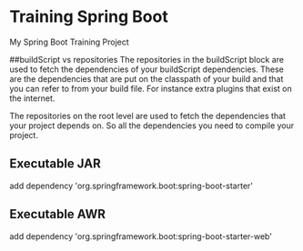 # Training Spring Boot
My Spring Boot Training Project


##buildScript vs repositories
The repositories in the buildScript block are used to fetch the dependencies of your buildScript dependencies. 
These are the dependencies that are put on the classpath of your build and that you can refer to from your build file. 
For instance extra plugins that exist on the internet.

The repositories on the root level are used to fetch the dependencies that your project depends on. 
So all the dependencies you need to compile your project.

## Executable JAR
add dependency 'org.springframework.boot:spring-boot-starter'

## Executable AWR
add dependency 'org.springframework.boot:spring-boot-starter-web'